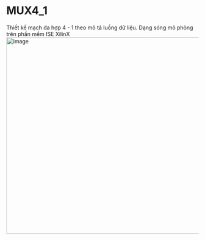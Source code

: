 # MUX4_1
Thiết kế mạch đa hợp 4 - 1 theo mô tả luồng dữ liệu.
Dạng sóng mô phỏng trên phần mềm ISE XilinX 
<img width="960" height="515" alt="image" src="https://github.com/user-attachments/assets/6f519aa6-5185-43ce-9fe8-ee599da28398" />
